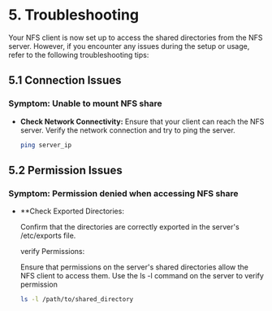 # 5. Troubleshooting

Your NFS client is now set up to access the shared directories from the NFS server. However, if you encounter any issues during the setup or usage, refer to the following troubleshooting tips:

## 5.1 Connection Issues

### Symptom: Unable to mount NFS share

- **Check Network Connectivity:**
  Ensure that your client can reach the NFS server. Verify the network connection and try to ping the server.

  ```bash
  ping server_ip


## 5.2 Permission Issues

### Symptom: Permission denied when accessing NFS share

- **Check Exported Directories:

   Confirm that the directories are correctly exported in the server's /etc/exports file.

  verify Permissions:

    Ensure that permissions on the server's shared directories allow the NFS client to access them. Use the ls -l command on the server to verify permission

  
    ```bash
    ls -l /path/to/shared_directory



